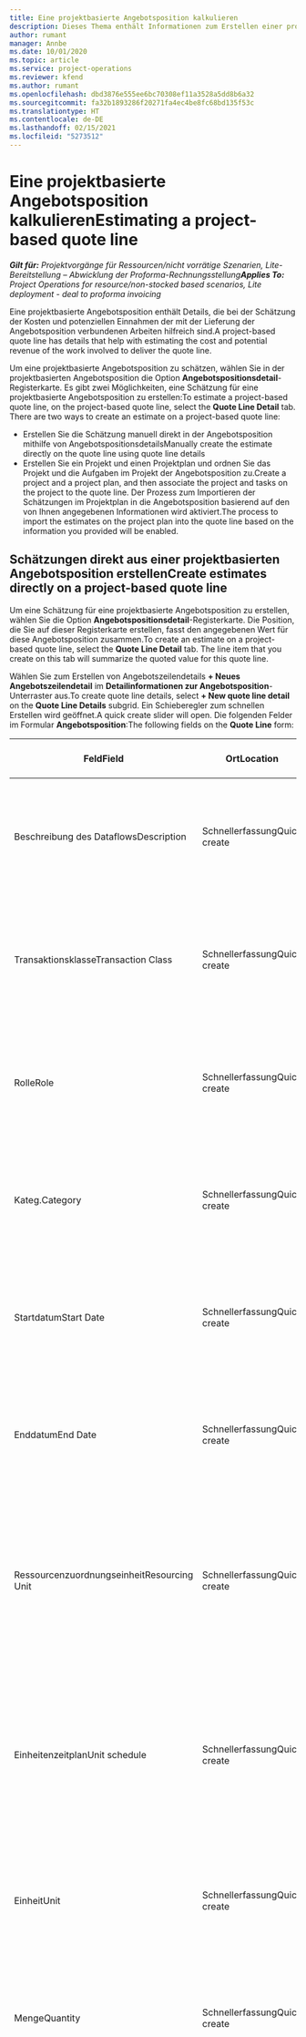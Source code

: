 ```yaml
---
title: Eine projektbasierte Angebotsposition kalkulieren
description: Dieses Thema enthält Informationen zum Erstellen einer projektbasierten Schätzung in einer Angebotsposition.
author: rumant
manager: Annbe
ms.date: 10/01/2020
ms.topic: article
ms.service: project-operations
ms.reviewer: kfend
ms.author: rumant
ms.openlocfilehash: dbd3876e555ee6bc70308ef11a3528a5dd8b6a32
ms.sourcegitcommit: fa32b1893286f20271fa4ec4be8fc68bd135f53c
ms.translationtype: HT
ms.contentlocale: de-DE
ms.lasthandoff: 02/15/2021
ms.locfileid: "5273512"
---
```

# <a name="estimating-a-project-based-quote-line"></a><span data-ttu-id="b4284-103">Eine projektbasierte Angebotsposition kalkulieren</span><span class="sxs-lookup"><span data-stu-id="b4284-103">Estimating a project-based quote line</span></span>

<span data-ttu-id="b4284-104">_**Gilt für:** Projektvorgänge für Ressourcen/nicht vorrätige Szenarien, Lite-Bereitstellung – Abwicklung der Proforma-Rechnungsstellung_</span><span class="sxs-lookup"><span data-stu-id="b4284-104">_**Applies To:** Project Operations for resource/non-stocked based scenarios, Lite deployment - deal to proforma invoicing_</span></span>

<span data-ttu-id="b4284-105">Eine projektbasierte Angebotsposition enthält Details, die bei der Schätzung der Kosten und potenziellen Einnahmen der mit der Lieferung der Angebotsposition verbundenen Arbeiten hilfreich sind.</span><span class="sxs-lookup"><span data-stu-id="b4284-105">A project-based quote line has details that help with estimating the cost and potential revenue of the work involved to deliver the quote line.</span></span>

<span data-ttu-id="b4284-106">Um eine projektbasierte Angebotsposition zu schätzen, wählen Sie in der projektbasierten Angebotsposition die Option **Angebotspositionsdetail**-Registerkarte. Es gibt zwei Möglichkeiten, eine Schätzung für eine projektbasierte Angebotsposition zu erstellen:</span><span class="sxs-lookup"><span data-stu-id="b4284-106">To estimate a project-based quote line, on the project-based quote line, select the **Quote Line Detail** tab. There are two ways to create an estimate on a project-based quote line:</span></span>

- <span data-ttu-id="b4284-107">Erstellen Sie die Schätzung manuell direkt in der Angebotsposition mithilfe von Angebotspositionsdetails</span><span class="sxs-lookup"><span data-stu-id="b4284-107">Manually create the estimate directly on the quote line using quote line details</span></span> 
- <span data-ttu-id="b4284-108">Erstellen Sie ein Projekt und einen Projektplan und ordnen Sie das Projekt und die Aufgaben im Projekt der Angebotsposition zu.</span><span class="sxs-lookup"><span data-stu-id="b4284-108">Create a project and a project plan, and then associate the project and tasks on the project to the quote line.</span></span> <span data-ttu-id="b4284-109">Der Prozess zum Importieren der Schätzungen im Projektplan in die Angebotsposition basierend auf den von Ihnen angegebenen Informationen wird aktiviert.</span><span class="sxs-lookup"><span data-stu-id="b4284-109">The process to import the estimates on the project plan into the quote line based on the information you provided will be enabled.</span></span>

## <a name="create-estimates-directly-on-a-project-based-quote-line"></a><span data-ttu-id="b4284-110">Schätzungen direkt aus einer projektbasierten Angebotsposition erstellen</span><span class="sxs-lookup"><span data-stu-id="b4284-110">Create estimates directly on a project-based quote line</span></span>

<span data-ttu-id="b4284-111">Um eine Schätzung für eine projektbasierte Angebotsposition zu erstellen, wählen Sie die Option **Angebotspositionsdetail**-Registerkarte. Die Position, die Sie auf dieser Registerkarte erstellen, fasst den angegebenen Wert für diese Angebotsposition zusammen.</span><span class="sxs-lookup"><span data-stu-id="b4284-111">To create an estimate on a project-based quote line, select the **Quote Line Detail** tab. The line item that you create on this tab will summarize the quoted value for this quote line.</span></span> 

<span data-ttu-id="b4284-112">Wählen Sie zum Erstellen von Angebotszeilendetails **+ Neues Angebotszeilendetail** im **Detailinformationen zur Angebotsposition**-Unterraster aus.</span><span class="sxs-lookup"><span data-stu-id="b4284-112">To create quote line details, select **+ New quote line detail** on the **Quote Line Details** subgrid.</span></span> <span data-ttu-id="b4284-113">Ein Schieberegler zum schnellen Erstellen wird geöffnet.</span><span class="sxs-lookup"><span data-stu-id="b4284-113">A quick create slider will open.</span></span> <span data-ttu-id="b4284-114">Die folgenden Felder im Formular **Angebotsposition**:</span><span class="sxs-lookup"><span data-stu-id="b4284-114">The following fields on the **Quote Line** form:</span></span>

| <span data-ttu-id="b4284-115">**Feld**</span><span class="sxs-lookup"><span data-stu-id="b4284-115">**Field**</span></span> | <span data-ttu-id="b4284-116">**Ort**</span><span class="sxs-lookup"><span data-stu-id="b4284-116">**Location**</span></span> | <span data-ttu-id="b4284-117">**Beschreibung**</span><span class="sxs-lookup"><span data-stu-id="b4284-117">**Description**</span></span> | <span data-ttu-id="b4284-118">**Downstream-Auswirkungen**</span><span class="sxs-lookup"><span data-stu-id="b4284-118">**Downstream impact**</span></span> |
| --- | --- | --- | --- |
| <span data-ttu-id="b4284-119">Beschreibung des Dataflows</span><span class="sxs-lookup"><span data-stu-id="b4284-119">Description</span></span> | <span data-ttu-id="b4284-120">Schnellerfassung</span><span class="sxs-lookup"><span data-stu-id="b4284-120">Quick create</span></span> | <span data-ttu-id="b4284-121">Eine Beschreibung der bestimmten Schätzung.</span><span class="sxs-lookup"><span data-stu-id="b4284-121">A description of the specific estimate.</span></span> | <span data-ttu-id="b4284-122">In diesem Feld werden standardmäßig die zugehörigen Angebotspositionsdetails für Kosten verwendet, die automatisch erstellt werden.</span><span class="sxs-lookup"><span data-stu-id="b4284-122">This field defaults to the related quote line detail for cost that is automatically created.</span></span> |
| <span data-ttu-id="b4284-123">Transaktionsklasse</span><span class="sxs-lookup"><span data-stu-id="b4284-123">Transaction Class</span></span> | <span data-ttu-id="b4284-124">Schnellerfassung</span><span class="sxs-lookup"><span data-stu-id="b4284-124">Quick create</span></span> | <span data-ttu-id="b4284-125">Diese Dropdown-Liste enthält die Transaktionsklassen, die in der **Allgemeines**-Registerkarte der projektbasierten Angebotsposition enthalten sind.</span><span class="sxs-lookup"><span data-stu-id="b4284-125">This drop-down list provides the transaction classes that are included on the **General** tab of project-based quote line.</span></span>  | <span data-ttu-id="b4284-126">In diesem Feld werden standardmäßig die zugehörigen Angebotspositionsdetails für Kosten verwendet, die automatisch erstellt werden.</span><span class="sxs-lookup"><span data-stu-id="b4284-126">This field defaults to the related quote line detail for cost that is automatically created.</span></span> |
| <span data-ttu-id="b4284-127">Rolle</span><span class="sxs-lookup"><span data-stu-id="b4284-127">Role</span></span> | <span data-ttu-id="b4284-128">Schnellerfassung</span><span class="sxs-lookup"><span data-stu-id="b4284-128">Quick create</span></span> | <span data-ttu-id="b4284-129">Die Person, die diese Arbeit ausführt oder diese Kosten verursacht.</span><span class="sxs-lookup"><span data-stu-id="b4284-129">The person that will perform this work or incur this expense.</span></span> | <span data-ttu-id="b4284-130">In diesem Feld werden standardmäßig die zugehörigen Angebotspositionsdetails für Kosten verwendet, die automatisch erstellt werden.</span><span class="sxs-lookup"><span data-stu-id="b4284-130">This field defaults to the related quote line detail for cost that is automatically created.</span></span> |
| <span data-ttu-id="b4284-131">Kateg.</span><span class="sxs-lookup"><span data-stu-id="b4284-131">Category</span></span> | <span data-ttu-id="b4284-132">Schnellerfassung</span><span class="sxs-lookup"><span data-stu-id="b4284-132">Quick create</span></span> | <span data-ttu-id="b4284-133">Kategorie der Arbeit oder Ausgabe.</span><span class="sxs-lookup"><span data-stu-id="b4284-133">Category of the work or expense.</span></span> | <span data-ttu-id="b4284-134">In diesem Feld werden standardmäßig die zugehörigen Angebotspositionsdetails für Kosten verwendet, die automatisch erstellt werden.</span><span class="sxs-lookup"><span data-stu-id="b4284-134">This field defaults to the related quote line detail for cost that is automatically created.</span></span> |
| <span data-ttu-id="b4284-135">Startdatum</span><span class="sxs-lookup"><span data-stu-id="b4284-135">Start Date</span></span> | <span data-ttu-id="b4284-136">Schnellerfassung</span><span class="sxs-lookup"><span data-stu-id="b4284-136">Quick create</span></span> | <span data-ttu-id="b4284-137">Startdatum der Arbeit.</span><span class="sxs-lookup"><span data-stu-id="b4284-137">Start date of the work.</span></span> | <span data-ttu-id="b4284-138">In diesem Feld werden standardmäßig die zugehörigen Angebotspositionsdetails für Kosten verwendet, die automatisch erstellt werden.</span><span class="sxs-lookup"><span data-stu-id="b4284-138">This field defaults to the related quote line detail for cost that is automatically created.</span></span> |
| <span data-ttu-id="b4284-139">Enddatum</span><span class="sxs-lookup"><span data-stu-id="b4284-139">End Date</span></span> | <span data-ttu-id="b4284-140">Schnellerfassung</span><span class="sxs-lookup"><span data-stu-id="b4284-140">Quick create</span></span> | <span data-ttu-id="b4284-141">Enddatum der Arbeit.</span><span class="sxs-lookup"><span data-stu-id="b4284-141">End date of the work.</span></span> | <span data-ttu-id="b4284-142">In diesem Feld werden standardmäßig die zugehörigen Angebotspositionsdetails für Kosten verwendet, die automatisch erstellt werden.</span><span class="sxs-lookup"><span data-stu-id="b4284-142">This field defaults to the related quote line detail for cost that is automatically created.</span></span> |
| <span data-ttu-id="b4284-143">Ressourcenzuordnungseinheit</span><span class="sxs-lookup"><span data-stu-id="b4284-143">Resourcing Unit</span></span> | <span data-ttu-id="b4284-144">Schnellerfassung</span><span class="sxs-lookup"><span data-stu-id="b4284-144">Quick create</span></span> | <span data-ttu-id="b4284-145">Ressourcenzuordnungseinheit, die diese Kosten verursacht und die Ressource bereitstellt, um daran zu arbeiten.</span><span class="sxs-lookup"><span data-stu-id="b4284-145">Resourcing unit that will incur this cost and provide the resource to work on it.</span></span> | <span data-ttu-id="b4284-146">In diesem Feld werden standardmäßig die zugehörigen Angebotspositionsdetails für Kosten verwendet, die automatisch erstellt werden.</span><span class="sxs-lookup"><span data-stu-id="b4284-146">This field defaults to the related quote line detail for cost that is automatically created.</span></span> <span data-ttu-id="b4284-147">Dieses Feld wird auch zum Abrufen von Einstandspreisen verwendet.</span><span class="sxs-lookup"><span data-stu-id="b4284-147">This field is also used in cost price retrieval.</span></span> |
| <span data-ttu-id="b4284-148">Einheitenzeitplan</span><span class="sxs-lookup"><span data-stu-id="b4284-148">Unit schedule</span></span> | <span data-ttu-id="b4284-149">Schnellerfassung</span><span class="sxs-lookup"><span data-stu-id="b4284-149">Quick create</span></span> | <span data-ttu-id="b4284-150">Einheitsgruppe der Arbeit oder Ausgabe.</span><span class="sxs-lookup"><span data-stu-id="b4284-150">Unit group of the work or expense.</span></span> <span data-ttu-id="b4284-151">Einheiten gehören zu einem Einheitenplan oder einer Gruppe von Einheiten.</span><span class="sxs-lookup"><span data-stu-id="b4284-151">Units belong to a unit schedule or a group of units.</span></span> <span data-ttu-id="b4284-152">Beispielsweise sind Meilen und km Einheiten, die zu einer Gruppe von Einheiten gehören, die die Entfernung beschreiben.</span><span class="sxs-lookup"><span data-stu-id="b4284-152">For example, Miles and KMs are units that belong to a group of units that describes distance.</span></span> | <span data-ttu-id="b4284-153">In diesem Feld werden standardmäßig die zugehörigen Angebotspositionsdetails für Kosten verwendet, die automatisch erstellt werden.</span><span class="sxs-lookup"><span data-stu-id="b4284-153">This field defaults to the related quote line detail for cost that is automatically created.</span></span> |
| <span data-ttu-id="b4284-154">Einheit</span><span class="sxs-lookup"><span data-stu-id="b4284-154">Unit</span></span> | <span data-ttu-id="b4284-155">Schnellerfassung</span><span class="sxs-lookup"><span data-stu-id="b4284-155">Quick create</span></span> | <span data-ttu-id="b4284-156">Einheit der Arbeit oder Ausgabe.</span><span class="sxs-lookup"><span data-stu-id="b4284-156">Unit of the work or expense.</span></span> | <span data-ttu-id="b4284-157">In diesem Feld werden standardmäßig die zugehörigen Angebotspositionsdetails für Kosten verwendet, die automatisch erstellt werden.</span><span class="sxs-lookup"><span data-stu-id="b4284-157">This field defaults to the related quote line detail for cost that is automatically created.</span></span> |
| <span data-ttu-id="b4284-158">Menge</span><span class="sxs-lookup"><span data-stu-id="b4284-158">Quantity</span></span> | <span data-ttu-id="b4284-159">Schnellerfassung</span><span class="sxs-lookup"><span data-stu-id="b4284-159">Quick create</span></span> | <span data-ttu-id="b4284-160">Menge der Arbeit oder Ausgabe</span><span class="sxs-lookup"><span data-stu-id="b4284-160">Quantity of work or expense</span></span> | <span data-ttu-id="b4284-161">In diesem Feld werden standardmäßig die zugehörigen Angebotspositionsdetails für Kosten verwendet, die automatisch erstellt werden.</span><span class="sxs-lookup"><span data-stu-id="b4284-161">This field defaults to the related quote line detail for cost that is automatically created.</span></span> |
| <span data-ttu-id="b4284-162">Einheitenpreis</span><span class="sxs-lookup"><span data-stu-id="b4284-162">Unit price</span></span> | <span data-ttu-id="b4284-163">Schnellerfassung</span><span class="sxs-lookup"><span data-stu-id="b4284-163">Quick create</span></span> | <span data-ttu-id="b4284-164">Fakturierungsrate der Rolle, die die Arbeit ausführt, oder der Verkaufspreis der Ausgabenkategorie.</span><span class="sxs-lookup"><span data-stu-id="b4284-164">Bill rate of the role that is performing the work or the Sales price of the expense category.</span></span> <span data-ttu-id="b4284-165">Dieses Feld wird standardmäßig für die Zeit basierend auf der Kombination aus Rolle und Ressourceneinheit in der Projektpreisliste verwendet, die für das Startdatum gültig ist.</span><span class="sxs-lookup"><span data-stu-id="b4284-165">This field defaults for Time based on the role and resourcing unit combination on the project price list that is effective for the start date.</span></span> <span data-ttu-id="b4284-166">Für Ausgaben wird in diesem Feld standardmäßig die Preiseinstellung für die Transaktionskategorie in der Projektpreisliste verwendet, die für das Startdatum gültig ist.</span><span class="sxs-lookup"><span data-stu-id="b4284-166">For expenses, this field defaults from the price setup for the transaction category in the project price list that is effective for the start date.</span></span> <span data-ttu-id="b4284-167">Wenn die Preisberechnungsmethode für die Transaktionskategorie nicht Preis pro Einheit ist, gibt es keine Standardeinstellung, und dieses Feld bleibt leer.</span><span class="sxs-lookup"><span data-stu-id="b4284-167">If the pricing method for the transaction category is not price-per-unit, there is no default, and this field is left blank.</span></span> | <span data-ttu-id="b4284-168">Kostenrate der Rolle, die die Arbeit ausführt, oder die Kosten pro Einheit der Ausgabenkategorie.</span><span class="sxs-lookup"><span data-stu-id="b4284-168">Cost rate of the role that is performing the work or the cost-per-unit of the expense category.</span></span> <span data-ttu-id="b4284-169">Dieses Feld wird standardmäßig für die Zeit basierend auf der Kombination aus Rolle und Ressourceneinheit im Preis der Vertragseinheit der Angebotspreisliste verwendet, die für das Startdatum gültig ist.</span><span class="sxs-lookup"><span data-stu-id="b4284-169">This field defaults for Time based on the role and resourcing unit combination on the price of the Contracting unit of the Quote price list that is effective for the start date.</span></span> <span data-ttu-id="b4284-170">Für Ausgaben wird in diesem Feld standardmäßig die Preiseinstellung für die Transaktionskategorie in der Einstandspreisliste der Vertragseinheit verwendet, die für das Startdatum gültig ist.</span><span class="sxs-lookup"><span data-stu-id="b4284-170">For expenses, this field defaults from the price setup for the transaction category in the cost price list of Contracting unit that is effective for the start date.</span></span> <span data-ttu-id="b4284-171">Wenn die Preisberechnungsmethode für die Transaktionskategorie nicht Preis pro Einheit ist, gibt es keine Standardeinstellung, und dieses Feld bleibt leer.</span><span class="sxs-lookup"><span data-stu-id="b4284-171">If the pricing method for the transaction category is not price-per-unit, there is no default and this field is left blank.</span></span> |
| <span data-ttu-id="b4284-172">Geschätzte Steuer</span><span class="sxs-lookup"><span data-stu-id="b4284-172">Estimated Tax</span></span> | <span data-ttu-id="b4284-173">Schnellerfassung</span><span class="sxs-lookup"><span data-stu-id="b4284-173">Quick create</span></span> | <span data-ttu-id="b4284-174">Sie können die geschätzte Steuer für diese Arbeit oder Ausgabe manuell eingeben.</span><span class="sxs-lookup"><span data-stu-id="b4284-174">You can manually enter the estimated tax for this work or expense.</span></span> | <span data-ttu-id="b4284-175">Es gibt keine nachgelagerten Auswirkungen von diesem Feld.</span><span class="sxs-lookup"><span data-stu-id="b4284-175">There is no downstream impact of this field.</span></span> |
| <span data-ttu-id="b4284-176">Betrag</span><span class="sxs-lookup"><span data-stu-id="b4284-176">Amount</span></span> | <span data-ttu-id="b4284-177">Schnellerfassung</span><span class="sxs-lookup"><span data-stu-id="b4284-177">Quick create</span></span> | <span data-ttu-id="b4284-178">Sie können Informationen manuell in dieses Feld eingeben, wenn die **Menge**- und **Preis**-Felder leer bleiben.</span><span class="sxs-lookup"><span data-stu-id="b4284-178">You can manually input information into this field if the **Quantity** and **Price** fields are left blank.</span></span> <span data-ttu-id="b4284-179">Wenn diese Felder nicht leer sind, ist dieses Feld schreibgeschützt und wird berechnet als (Menge\* Einheitenpreis) + Steuern.</span><span class="sxs-lookup"><span data-stu-id="b4284-179">If these fields are not blank, this field becomes read-only and is calculated as (Quantity \* Unit price) + Tax.</span></span> | <span data-ttu-id="b4284-180">Es gibt keine nachgelagerten Auswirkungen von diesem Feld.</span><span class="sxs-lookup"><span data-stu-id="b4284-180">There is no downstream impact of this field.</span></span> |

## <a name="update-prices-on-quote-line-details"></a><span data-ttu-id="b4284-181">Aktualisieren der Preise für die Angebotspositionsdetails</span><span class="sxs-lookup"><span data-stu-id="b4284-181">Update prices on quote line details</span></span>

<span data-ttu-id="b4284-182">Wenn Sie die Preise in der dem Angebot beigefügten Projektpreisliste oder in der Selbstkostenpreisliste der Vertragseinheit geändert haben, können Sie **Neu berechnen** auf der **Angebot**-Seite auswählen, um die Preise in den einzelnen Angebotspositionsdetails zu aktualisieren, um diese Änderung widerzuspiegeln.</span><span class="sxs-lookup"><span data-stu-id="b4284-182">If you have changed prices on the project price list that is attached to the quote, or on cost price list of the contracting unit, you can select **Recalculate** on the **Quote** page, to refresh the prices on the individual quote line details to reflect this change.</span></span> <span data-ttu-id="b4284-183">Wenn Sie **Neu berechnen** auswählen wird eine Warnung angezeigt, die Sie darüber informiert, dass die Preise für Angebotspositionsdetails für alle Angebotspositionen in diesem Angebot zurückgesetzt werden.</span><span class="sxs-lookup"><span data-stu-id="b4284-183">When you select **Recalculate**, a warning occurs that informs you that prices on quote line details for all quote lines on this quote will be reset.</span></span> <span data-ttu-id="b4284-184">Wählen **Ja**, um die Preise sowohl für Verkaufs- als auch für KostenAngebotspositionn zu aktualisieren.</span><span class="sxs-lookup"><span data-stu-id="b4284-184">Select **Yes**, to refresh prices for both sales and cost quote line details.</span></span>

## <a name="access-quote-line-details-for-cost"></a><span data-ttu-id="b4284-185">Zugriff auf Angebotspositionsdetails für Kosten</span><span class="sxs-lookup"><span data-stu-id="b4284-185">Access quote line details for cost</span></span>

<span data-ttu-id="b4284-186">Auf der **Detailinformationen zur Angebotsposition**-Registerkarte wählen Sie eine Zeile im Raster aus, um Aktionen in der Symbolleiste des Unterrasters zu aktivieren.</span><span class="sxs-lookup"><span data-stu-id="b4284-186">On the **Quote Line Details** tab, select a row in the grid to enable some actions on the toolbar of the subgrid.</span></span> <span data-ttu-id="b4284-187">Die erste Aktion auf der Unterraster-Symbolleiste, wenn ein Zitatzeilendetail ausgewählt wird, ist **Kostendetails öffnen**.</span><span class="sxs-lookup"><span data-stu-id="b4284-187">The first action on the subgrid tool bar when a quote line detail is selected is **Open Cost Detail**.</span></span> <span data-ttu-id="b4284-188">Wählen Sie **Kostendetail öffnen**, um den entsprechenden Kostensatz und Betrag für diese Angebotsposition anzuzeigen.</span><span class="sxs-lookup"><span data-stu-id="b4284-188">Select **Open Cost Detail** to see the related cost rate and amount for this quote line.</span></span>

> [!NOTE]
> <span data-ttu-id="b4284-189">Durch Ändern der Werte für Ressourceneinheit, Menge, Datum, Rolle oder Kategorie in den Angebotspositionsdetails für Kosten werden die entsprechenden Werte in den Angebotspositionsdetails für Verkäufe geändert.</span><span class="sxs-lookup"><span data-stu-id="b4284-189">Changing the resourcing unit, quantity, dates, role, or category values on the quote line detail for cost will change the corresponding values on the quote line details for sales.</span></span>
## <a name="currency-on-quote-line-details-for-cost-and-sales"></a><span data-ttu-id="b4284-190">Währung bei Angebotspositionsdetails für Kosten und Verkäufe</span><span class="sxs-lookup"><span data-stu-id="b4284-190">Currency on quote line details for cost and sales</span></span>

<span data-ttu-id="b4284-191">Für die Währung bei Angebotspositionsdetails für Verkauf wird standardmäßig die Projektpreisliste verwendet, die für das Startdatum der Angebotspositionsdetails gültig ist.</span><span class="sxs-lookup"><span data-stu-id="b4284-191">Currency on the quote line detail for sales defaults from the project price list that is effective for the start date of the quote line detail.</span></span>

<span data-ttu-id="b4284-192">Für die Währung bei Angebotspositionsdetails für Kosten wird standardmäßig die Preisliste der Vertragseinheit des Angebots verwendet, die für das Startdatum der Angebotspositionsdetails für Kosten gültig ist.</span><span class="sxs-lookup"><span data-stu-id="b4284-192">Currency on the quote line detail for cost defaults from the price list of the contracting unit of the quote that is effective for the start date of the quote line detail for cost.</span></span>

<span data-ttu-id="b4284-193">Bei Rentabilitätsberechnungen wird der Betrag in den Angebotspositionsdetails für Kosten und Verkauf in die Basiswährung der Umgebung umgerechnet, um die geschätzte Gesamtspanne im Angebot anzugeben.</span><span class="sxs-lookup"><span data-stu-id="b4284-193">Profitability calculations convert the amount on quote line details for cost and sales into the base currency of the environment to report the overall estimated margin on the quote.</span></span>

<span data-ttu-id="b4284-194">Dies könnte zu Währungsrundungsfehlern und sich ändernden Spannen führen, da keine datumswirksamen Wechselkurse vorhanden sind.</span><span class="sxs-lookup"><span data-stu-id="b4284-194">This could result in currency rounding errors and changing margins because of the lack of date effective exchange rates.</span></span> <span data-ttu-id="b4284-195">Verwenden Sie diese Berechnungen für Projektangebote nur als Näherungswerte und nicht als tatsächliche gesetzliche oder sonstige Berichterstattung, die eine höhere Rundungsgenauigkeit und Kenntnis der Datumseffektivität für Wechselkurse erfordert.</span><span class="sxs-lookup"><span data-stu-id="b4284-195">Use these calculations on Project quotes only as approximations and not actual statutory or other reporting that requires higher precision of rounding and awareness of date effectivity for exchange rates.</span></span>


[!INCLUDE[footer-include](../../includes/footer-banner.md)]